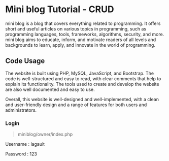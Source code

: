 # Mini blog Tutorial - CRUD

mini blog is a blog that covers everything related to programming. It offers short and useful articles on various topics in programming, such as programming languages, tools, frameworks, algorithms, security, and more. mini blog aims to educate, inform, and motivate readers of all levels and backgrounds to learn, apply, and innovate in the world of programming.

## Code Usage

The website is built using PHP, MySQL, JavaScript, and Bootstrap. The code is well-structured and easy to read, with clear comments that help to explain its functionality. The tools used to create and develop the website are also well documented and easy to use.

Overall, this website is well-designed and well-implemented, with a clean and user-friendly design and a range of features for both users and administrators.

### Login

> miniblog/owner/index.php

Username : lagauit

Password : 123
